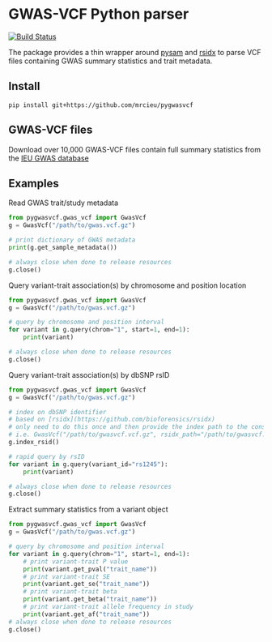 # GWAS-VCF Python parser

<!-- badges: start -->
[![Build Status](https://travis-ci.org/MRCIEU/pygwasvcf.svg?branch=master)](https://travis-ci.org/MRCIEU/pygwasvcf)
<!-- badges: end -->

The package provides a thin wrapper around [pysam](https://pysam.readthedocs.io/en/latest/index.html) and [rsidx](https://github.com/bioforensics/rsidx) to parse VCF files containing GWAS summary statistics and trait metadata.

## Install

```shell script
pip install git+https://github.com/mrcieu/pygwasvcf
```

## GWAS-VCF files

Download over 10,000 GWAS-VCF files contain full summary statistics from the [IEU GWAS database](https://gwas.mrcieu.ac.uk/)

## Examples

Read GWAS trait/study metadata

```python
from pygwasvcf.gwas_vcf import GwasVcf
g = GwasVcf("/path/to/gwas.vcf.gz")

# print dictionary of GWAS metadata
print(g.get_sample_metadata())

# always close when done to release resources
g.close()
```

Query variant-trait association(s) by chromosome and position location

```python
from pygwasvcf.gwas_vcf import GwasVcf
g = GwasVcf("/path/to/gwas.vcf.gz")

# query by chromosome and position interval
for variant in g.query(chrom="1", start=1, end=1):
    print(variant)

# always close when done to release resources
g.close()
```

Query variant-trait association(s) by dbSNP rsID

```python
from pygwasvcf.gwas_vcf import GwasVcf
g = GwasVcf("/path/to/gwas.vcf.gz")

# index on dbSNP identifier
# based on [rsidx](https://github.com/bioforensics/rsidx)
# only need to do this once and then provide the index path to the constructor
# i.e. GwasVcf("/path/to/gwasvcf.vcf.gz", rsidx_path="/path/to/gwasvcf.vcf.gz.rsidx")
g.index_rsid()

# rapid query by rsID  
for variant in g.query(variant_id="rs1245"):
    print(variant)

# always close when done to release resources
g.close()
```

Extract summary statistics from a variant object

```python
from pygwasvcf.gwas_vcf import GwasVcf
g = GwasVcf("/path/to/gwas.vcf.gz")

# query by chromosome and position interval
for variant in g.query(chrom="1", start=1, end=1):
    # print variant-trait P value
    print(variant.get_pval("trait_name"))
    # print variant-trait SE
    print(variant.get_se("trait_name"))
    # print variant-trait beta
    print(variant.get_beta("trait_name"))
    # print variant-trait allele frequency in study
    print(variant.get_af("trait_name"))
# always close when done to release resources
g.close()
```